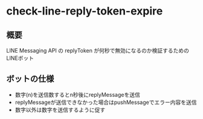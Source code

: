 # check-line-reply-token-expire

## 概要
LINE Messaging API の replyToken が何秒で無効になるのか検証するためのLINEボット

## ボットの仕様
- 数字(n)を送信数するとn秒後にreplyMessageを送信
- replyMessageが送信できなかった場合はpushMessageでエラー内容を送信
- 数字以外は数字を送信するように促す
